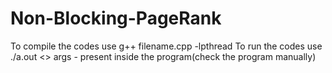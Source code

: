 # Non-Blocking-PageRank
To compile the codes use g++ filename.cpp -lpthread
To run the codes use ./a.out <<args>>
  args - present inside the program(check the program manually)
